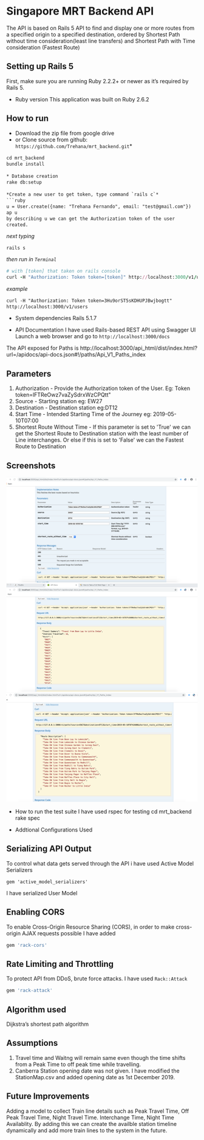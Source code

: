 # Singapore MRT Backend API

The API is based on Rails 5 API to find and display one or more routes from a specified origin to a specified destination, ordered by Shortest Path without time consideration(least line transfers) and Shortest Path with Time consideration (Fastest Route)

## Setting up Rails 5

First, make sure you are running Ruby 2.2.2+ or newer as it’s required by Rails 5.

* Ruby version
This application was built on Ruby 2.6.2

## How to run
* Download the zip file from google drive
* or Clone source from github: `https://github.com/Trehana/mrt_backend.git`*
```
cd mrt_backend
bundle install

* Database creation
rake db:setup 

*Create a new user to get token, type command `rails c`*
```ruby
u = User.create({name: "Trehana Fernando", email: "test@gmail.com"})
ap u
by describing u we can get the Authorization token of the user created.
```
*next typing*
```
rails s
```
*then run in `Terminal`*
```ruby
# with [token] that taken on rails console
curl -H "Authorization: Token token=[token]" http://localhost:3000/v1/users
```
*example*
```
curl -H "Authorization: Token token=3Hu9orST5sKDHUPJBwjbogtt" http://localhost:3000/v1/users
```
* System dependencies
Rails 5.1.7

* API Documentation
I have used Rails-based REST API using Swagger UI
Launch a web browser and go to `http://localhost:3000/docs`

The API exposed for Paths is
http://localhost:3000/api_html/dist/index.html?url=/apidocs/api-docs.json#!/paths/Api_V1_Paths_index

## Parameters
1. Authorization - Provide the Authorization token of the User. Eg: Token token=lFTReOwz7vaZySdrxWzCPQtt"
2. Source - Starting station eg: EW27
3. Destination - Destination station eg:DT12
4. Start Time - Intended Starting Time of the Journey eg: 2019-05-10T07:00
5. Shortest Route Without Time - If this parameter is set to 'True' we can get the Shortest Route to Destination station with the least number of Line interchanges. Or else if this is set to 'False' we can the Fastest Route to Destination 


## Screenshots
![MRT API  Swagger UI for documentation](https://github.com/Trehana/mrt_backend/blob/master/public/uploads/screenshots/api_interface_paths.png)
![MRT API  Swagger UI for documentation](https://github.com/Trehana/mrt_backend/blob/master/public/uploads/screenshots/travel_summery.png)
![MRT API  Swagger UI for documentation](https://github.com/Trehana/mrt_backend/blob/master/public/uploads/screenshots/route_description.png)

* How to run the test suite 
I have used rspec for testing
cd mrt_backend
rake spec

* Addtional Configurations Used
## Serializing API Output
To control what data gets served through the API i have used Active Model Serializers
```
gem 'active_model_serializers'
```
I have serialized User Model

## Enabling CORS
To enable Cross-Origin Resource Sharing (CORS), in order to make cross-origin AJAX requests possible
I have added 
```ruby
gem 'rack-cors'
```

## Rate Limiting and Throttling
To protect API from DDoS, brute force attacks. I have used `Rack::Attack`

```ruby
gem 'rack-attack'
```
## Algorithm used
Dijkstra’s shortest path algorithm

## Assumptions
1. Travel time and Waitng will remain same even though the time shifts from a Peak Time to off peak time while travelling.
2. Canberra Station opening date was not given. I have modified the StationMap.csv and added opening date as 1st December 2019.

## Future Improvements
Adding a model to collect Train line details such as Peak Travel Time, Off Peak Travel Time, Night Travel Time. Interchange Time, Night Time Availablity. By adding this we can create the availble station timeline dynamically and add more train lines to the system in the future.

